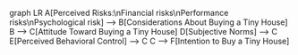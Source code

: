 graph LR
    A[Perceived Risks:\nFinancial risks\nPerformance risks\nPsychological risk] --> B[Considerations About Buying a Tiny House]
    B --> C[Attitude Toward Buying a Tiny House]
    D[Subjective Norms] --> C
    E[Perceived Behavioral Control] --> C
    C --> F[Intention to Buy a Tiny House]
